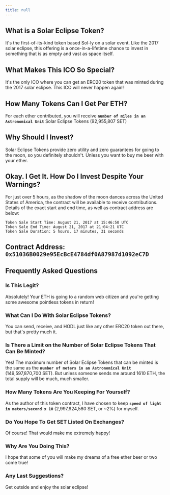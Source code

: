 ```yaml
---
title: null
---
```

## What is a Solar Eclipse Token?
It's the first-of-its-kind token based Sol-ly on a solar event. Like the 2017 solar eclipse, this offering is
a once-in-a-lifetime chance to invest in something that is as empty and vast as space itself.

## What Makes This ICO So Special?
It's the only ICO where you can get an ERC20 token that was minted during the 2017 solar eclipse.
This ICO will never happen again!

## How Many Tokens Can I Get Per ETH?
For each ether contributed, you will receive **`number of miles in an Astronomical Unit`** Solar Eclipse Tokens
(92,955,807 SET)

## Why Should I Invest?
Solar Eclipse Tokens provide zero utility and zero guarantees for going to the moon, so you definitely shouldn't.
Unless you want to buy me beer with your ether.

## Okay. I Get It. How Do I Invest Despite Your Warnings?
For just over 5 hours, as the shadow of the moon dances across the United States of America, the contract will be available to receive contributions. Details of the exact start and end time, as well as contract address are below:

```
Token Sale Start Time: August 21, 2017 at 15:46:50 UTC
Token Sale End Time: August 21, 2017 at 21:04:21 UTC
Token Sale Duration: 5 hours, 17 minutes, 31 seconds
```

## Contract Address: `0x51036B0029e95EcBcE4784df0A87987d1092eC7D`

## Frequently Asked Questions

### Is This Legit?
Absolutely! Your ETH is going to a random web citizen and you're getting some awesome pointless tokens in return!

### What Can I Do With Solar Eclipse Tokens?
You can send, receive, and HODL just like any other ERC20 token out there, but that's pretty much it.

### Is There a Limit on the Number of Solar Eclipse Tokens That Can Be Minted?
Yes! The maximum number of Solar Eclipse Tokens that can be minted is the same as the **`number of meters in an
Astronomical Unit`** (149,597,870,700 SET). But unless someone sends me around 1610 ETH, the total supply will be much, much smaller.

### How Many Tokens Are You Keeping For Yourself?
As the author of this token contract, I have chosen to keep **`speed of light in meters/second x 10`** (2,997,924,580 SET,
or ~2%) for myself.

### Do You Hope To Get SET Listed On Exchanges?
Of course! That would make me extremely happy!

### Why Are You Doing This?
I hope that some of you will make my dreams of a free ether beer or two come true!

### Any Last Suggestions?
Get outside and enjoy the solar eclipse!
